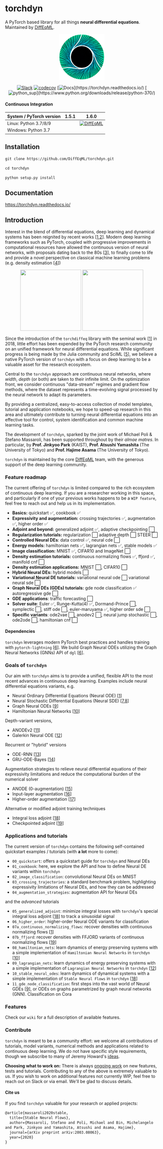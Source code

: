 
# torchdyn 
A PyTorch based library for all things **neural differential equations**. Maintained by [DiffEqML](https://github.com/DiffEqML).

<p align="center"> 
<img src="media/logo.png" width="150" height="150">
</p>
<div align="center">
 
[![Slack](https://img.shields.io/badge/slack-chat-blue.svg?logo=slack)](https://app.slack.com/client/TUYT8QKEK/G012TN66TJL)
[![codecov](https://codecov.io/gh/DiffEqML/torchdyn/branch/master/graph/badge.svg)](https://codecov.io/gh/DiffEqML/torchdyn)
[![Docs](https://img.shields.io/badge/docs-passing-green.svg?)](https://torchdyn.readthedocs.io/)
[![python_sup](https://img.shields.io/badge/python-3.7+-black.svg?)](https://www.python.org/downloads/release/python-370/)
 
</div>


#### Continuous Integration
 
| System / PyTorch version | 1.5.1 | 1.6.0 |
|--------------------------|-------|-------|
| Linux: Python 3.7/8/9    |       |[![DiffEqML](https://circleci.com/gh/DiffEqML/torchdyn.svg?style=svg)](https://app.circleci.com/pipelines/github/DiffEqML/torchdyn) |
| Windows: Python 3.7      |       | |

## Installation
`git clone https://github.com/DiffEqML/torchdyn.git`

`cd torchdyn`

`python setup.py install`

## Documentation 
https://torchdyn.readthedocs.io/

## Introduction
Interest in the blend of differential equations, deep learning and dynamical systems has been reignited by recent works [[1](https://arxiv.org/abs/1806.07366),[2](https://arxiv.org/abs/2001.04385)]. Modern deep learning frameworks such as PyTorch, coupled with progressive improvements in computational resources have allowed the continuous version of neural networks, with proposals dating back to the 80s [[3](https://ieeexplore.ieee.org/abstract/document/6814892)],  to finally come to life and provide a novel perspective on classical machine learning problems (e.g. density estimation [[4](https://arxiv.org/abs/1810.01367)])

<p align="center"> 
<img src="media/GalNODE.gif" width="200" height="200">
<img src="media/cnf_diffeq.gif" width="200" height="200">
</p>

Since the introduction of the `torchdiffeq` library with the seminal work [[1](https://arxiv.org/abs/1806.07366)] in 2018, little effort has been expended by the PyTorch research community on an unified framework for neural differential equations. While significant progress is being made by the Julia community and SciML [[5](https://sciml.ai/2020/03/29/SciML.html)], we believe a native PyTorch version of `torchdyn` with a focus on deep learning to be a valuable asset for the research ecosystem. 

Central to the `torchdyn` approach are continuous neural networks, where *width*, *depth* (or both) are taken to their infinite limit. On the optimization front, we consider continuous "data-stream" regimes and gradient flow methods, where the dataset represents a time-evolving signal processed by the neural network to adapt its parameters. 

By providing a centralized, easy-to-access collection of model templates, tutorial and application notebooks, we hope to speed-up research in this area and ultimately contribute to turning neural differential equations into an effective tool for control, system identification and common machine learning tasks.

The development of `torchdyn`, sparked by the joint work of Michael Poli & Stefano Massaroli, has been supported throughout by their *almae matres*. In particular, by  **Prof. Jinkyoo Park** (KAIST), **Prof. Atsushi Yamashita** (The University of Tokyo) and **Prof. Hajime Asama** (The University of Tokyo).

`torchdyn` is maintained by the core [DiffEqML](https://github.com/DiffEqML) team, with the generous support of the deep learning community.

### Feature roadmap
The current offering of `torchdyn` is limited compared to the rich ecosystem of continuous deep learning. If you are a researcher working in this space, and particularly if one of your previous works happens to be a `WIP feature`, feel free to reach out and help us in its implementation. 

* **Basics:** quickstart ✅, cookbook ✅
* **Expressivity and augmentation:** crossing trajectories ✅, augmentation ✅, higher order ✅
* **Adjoint and beyond:** generalized adjoint ✅, adaptive checkpointing ⬜️
* **Regularization tutorials:** regularization ⬜️ adaptive depth ⬜️ STEER ⬜️
* **Controlled Neural DEs**: data control ✅, neural cde ⬜️
* **Energy models:** hamiltonian nets ✅, lagrangian nets ✅, stable models ✅
* **Image classification:** MNIST ✅, CIFAR10 and ImageNet ⬜️
* **Density estimation tutorials:** continuous normalizing flows ✅, ffjord ✅, manifold cnf ⬜️
* **Density estimation applications:** MNIST ⬜️, CIFAR10 ⬜️
* **Hybrid Neural DEs:** hybrid models ⬜️ 
* **Variational Neural DE tutorials:** variational neural ode ⬜️ variational neural sde ⬜️ 
* **Graph Neural DEs (GDEs) tutorials:** gde node classification ✅ autoregressive gde ⬜️
* **GDE applications**: traffic forecasting ⬜️
* **Solver suite**:  Euler ✅, Runge-Kutta(4) ✅, Dormand-Prince ⬜️, symplectic ⬜️, stiff ode ⬜️, euler-maruyama ✅, higher order sde ⬜️
* **Specific variants**: ode2vae ⬜️, anodev2 ⬜️, neural jump stochastic ⬜️, ode2ode ⬜️, hamiltonian cnf ⬜️

#### Dependencies
`torchdyn` leverages modern PyTorch best practices and handles training with `pytorch-lightning` [[6](https://github.com/PyTorchLightning/pytorch-lightning)]. We build Graph Neural ODEs utilizing the Graph Neural Networks (GNNs) API of `dgl` [[6](https://www.dgl.ai/)].

###  Goals of `torchdyn`
Our aim with  `torchdyn` aims is to provide a unified, flexible API  to the most recent advances in continuous deep learning. Examples include neural differential equations variants, e.g.
* Neural Ordinary Differential Equations (Neural ODE) [[1](https://arxiv.org/abs/1806.07366)]
* Neural Stochastic Differential Equations (Neural SDE) [[7](https://arxiv.org/abs/1905.09883),[8](https://arxiv.org/abs/1906.02355)]
* Graph Neural ODEs [[9](https://arxiv.org/abs/1911.07532)]
* Hamiltonian Neural Networks [[10](https://arxiv.org/abs/1906.01563)]

Depth-variant versions, 
* ANODEv2 [[11](https://arxiv.org/abs/1906.04596)]
* Galerkin Neural ODE [[12](https://arxiv.org/abs/2002.08071)]

Recurrent or "hybrid" versions 
* ODE-RNN [[13](https://arxiv.org/abs/1907.03907)]
* GRU-ODE-Bayes [[14](https://arxiv.org/abs/1905.12374)]

Augmentation strategies to relieve neural differential equations of their expressivity limitations and reduce the computational burden of the numerical solver
* ANODE (0-augmentation) [[15](https://arxiv.org/abs/1904.01681)]
* Input-layer augmentation [[16](https://arxiv.org/abs/2002.08071)]
* Higher-order augmentation [[17](https://arxiv.org/abs/2002.08071)]

Alternative or modified adjoint training techniques 
* Integral loss adjoint [[18](https://arxiv.org/abs/2003.08063)]
* Checkpointed adjoint [[19](https://arxiv.org/abs/1902.10298)]

### Applications and tutorials
The current version of `torchdyn` contains the following self-contained quickstart examples / tutorials (with **a lot** more to come):
* `00_quickstart`: offers a quickstart guide for `torchdyn` and Neural DEs
* `01_cookbook`: here, we explore the API and how to define Neural DE variants within `torchdyn`
* `02_image_classification`: convolutional Neural DEs on MNIST
* `03_crossing_trajectories`: a standard benchmark problem, highlighting expressivity limitations of Neural DEs, and how they can be addressed
* `04_augmentation_strategies`: augmentation API for Neural DEs

and the *advanced* tutorials
* `05_generalized_adjoint`: minimize integral losses with `torchdyn`'s special integral loss adjoint  [[18](https://arxiv.org/abs/2003.08063)] to track a sinusoidal signal
* `06_higher_order`: higher-order Neural ODE variants for classification 
* `07a_continuous_normalizing_flows`: recover densities with continuous normalizing flows [[1](https://arxiv.org/abs/1806.07366)]
* `07b_ffjord`: recover densities with FFJORD variants of continuous normalizing flows [[19](https://arxiv.org/abs/1810.01367)]
* `08_hamiltonian_nets`: learn dynamics of energy preserving systems with a simple implementation of `Hamiltonian Neural Networks` in `torchdyn` [[10](https://arxiv.org/abs/1906.01563)]
* `09_lagrangian_nets`: learn dynamics of energy preserving systems with a simple implementation of `Lagrangian Neural Networks` in `torchdyn` [[12](https://arxiv.org/abs/2003.04630)]
* `10_stable_neural_odes`: learn dynamics of dynamical systems with a simple implementation of `Stable Neural Flows` in `torchdyn` [[18](https://arxiv.org/abs/2003.08063)]
* `11_gde_node_classification`:  first steps into the vast world of Neural GDEs [[9](https://arxiv.org/abs/1911.07532)], or ODEs on graphs parametrized by graph neural networks (GNN). Classification on Cora

### Features
Check our `wiki` for a full description of available features.

### Contribute
 `torchdyn` is meant to be a community effort: we welcome all contributions of tutorials, model variants, numerical methods and applications related to continuous deep learning. We do not have specific style requirements, though we subscribe to many of Jeremy Howard's [ideas](https://docs.fast.ai/dev/style.html).

**Choosing what to work on:** There is always [ongoing work](https://github.com/DiffEqML/torchdyn/issues) on new features, tests and tutorials. Contributing to any of the above is extremely valuable to us. If you wish to work on additional features not currently WIP, feel free to reach out on Slack or via email. We'll be glad to discuss details. 

#### Cite us
If you find `torchdyn` valuable for your research or applied projects:
```
@article{massaroli2020stable,
  title={Stable Neural Flows},
  author={Massaroli, Stefano and Poli, Michael and Bin, Michelangelo and Park, Jinkyoo and Yamashita, Atsushi and Asama, Hajime},
  journal={arXiv preprint arXiv:2003.08063},
  year={2020}
}
```
